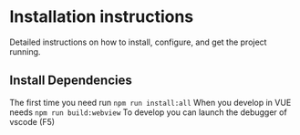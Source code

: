 # Installation instructions

Detailed instructions on how to install, configure, and get the project running.

## Install Dependencies

The first time you need run `npm run install:all`
When you develop in VUE needs  `npm run build:webview`
To develop you can launch the debugger of vscode (F5)
